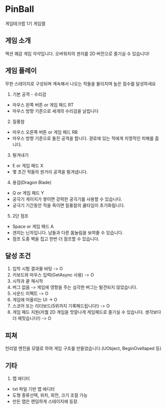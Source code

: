 # PinBall
게임테크랩 1기 게임잼

## 게임 소개
액션 쾌감 게임 샥샥입니다.
오버워치의 겐지를 2D 버전으로 즐기실 수 있습니다!

## 게임 플레이
무한 스테이지로 구성되며 계속해서 나오는 적들을 물리치며 높은 점수를 달성하세요

1. 기본 공격 - 수리검 
- 마우스 왼쪽 버튼 or 게임 패드 RT
- 마우스 방향 기준으로 세개의 수리검을 날립니다

2. 질풍참
- 마우스 오른쪽 버튼 or 게임 패드 RB
- 마우스 방향 기준으로 돌진 공격을 합니다. 경로에 있는 적에게 치명적인 피해를 줍니다.

3. 튕겨내기
- E or 게임 패드 X
- 몇 초간 적들의 원거리 공격을 튕겨냅니다.

4. 용검(Dragon Blade)
- Q or 게임 패드 Y
- 궁극기 게이지가 쌓이면 강력한 궁극기를 사용할 수 있습니다.
- 궁극기 기간동안 적을 죽이면 질풍참의 쿨타임이 초기화됩니다.

5. 2단 점프
- Space or 게임 패드 A
- 겐지는 닌자입니다. 남들과 다른 몸놀림을 보여줄 수 있습니다.
- 점프 도중 벽을 집고 한번 더 점프할 수 있습니다. 

## 달성 조건 

1. 입학 시험 결과물 바탕 -> O
2. 키보드와 마우스 입력(GetAsync 사용) -> O
3. 시작과 끝 재시작
4. 버그 없음 -> 게임에 영향을 주는 심각한 버그는 발견되지 않았습니다.
5. 사운드 이펙트 -> O
6. 게임에 어울리는 UI -> O
7. 스코어 또는 리더보드(5위까지 기록해드립니다!) -> O
8. 게임 패드 지원(저퀄 2D 게임을 맛깔나게 게임패드로 즐기실 수 있습니다. 생각보다 더 재밋습니다!)  -> O

## 피쳐
언리얼 엔진을 모델로 하여 게임 구조를 만들었습니다.(UObject, BeginOvellaped 등)

## 기타
1. 맵 에디터
- txt 파일 기반 맵 에디터
- 도형 종류선택, 위치, 회전, 크기 조절 가능
- 만든 맵은 랜덤하게 스테이지에 등장.
